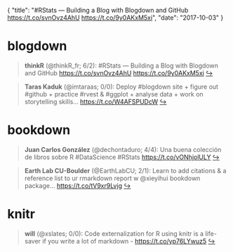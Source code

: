 {
  "title": "#RStats — Building a Blog with Blogdown and GitHub https://t.co/svnOvz4AhU https://t.co/9y0AKxM5xi",
  "date": "2017-10-03"
}

# blogdown

> **thinkR** (@thinkR_fr; 6/2): #RStats — Building a Blog with Blogdown and GitHub https://t.co/svnOvz4AhU https://t.co/9y0AKxM5xi  [&#8618;](https://twitter.com/xieyihui/status/914885232775614464)

<!-- -->


> **Taras Kaduk** (@imtaraas; 0/0): Deploy #blogdown site + figure out #github + practice #rvest &amp; #ggplot + analyse data + work on storytelling skills… https://t.co/W4AFSPUDcW  [&#8618;](https://twitter.com/xieyihui/status/914852715976691712)

<!-- -->


# bookdown

> **Juan Carlos González** (@dechontaduro; 4/4): Una buena colección de libros sobre R #DataScience #RStats https://t.co/vONhjolULY  [&#8618;](https://twitter.com/xieyihui/status/914654303050190848)

<!-- -->


> **Earth Lab CU-Boulder** (@EarthLabCU; 2/1): Learn to add citations &amp; a reference list to ur rmarkdown report w @xieyihui bookdown package… https://t.co/tV9xr9Lvjg  [&#8618;](https://twitter.com/xieyihui/status/914931011846311937)

<!-- -->


# knitr

> **will** (@xslates; 0/0): Code externalization for R using knitr is a life-saver if you write a lot of markdown - https://t.co/yp76LYwuz5  [&#8618;](https://twitter.com/xieyihui/status/914794769724923904)

<!-- -->


